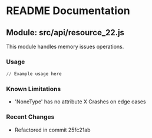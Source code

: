 # README Documentation

## Module: src/api/resource_22.js

This module handles memory issues operations.

### Usage

```python
// Example usage here
```

### Known Limitations

- 'NoneType' has no attribute X Crashes on edge cases

### Recent Changes

- Refactored in commit 25fc21ab
